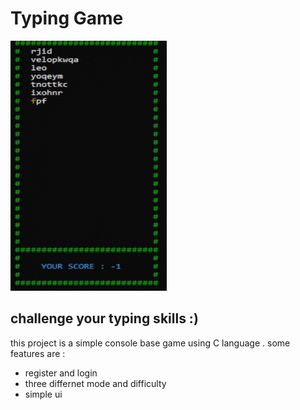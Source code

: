 <h1>Typing Game</h1>
<img src="https://github.com/esh83/TypingGame_C/blob/main/game_gif.gif" height="400" width="250" />
<h2>challenge your typing skills :)</h2>
<p>this project is a simple console base game using C language . some features are :</p>
<ul>
<li>register and login</li>
<li>three differnet mode and difficulty</li>
<li>simple ui</li>
</ul>


